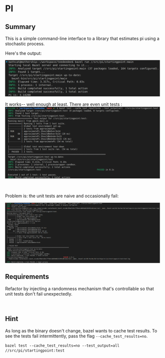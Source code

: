 # PI

## Summary

This is a simple command-line interface to a library that estimates pi using a stochastic process. 

Here's the output:

<img src='.assets/screenshot.output-run.png'>

<br/>

It works-- well enough at least. There are even unit tests :
<img src='.assets/screenshot.output-test-pass.png'>

<br/>

Problem is: the unit tests are naive and occasionally fail:


<img src='.assets/screenshot.output-test-fail.png'>


<br/>

## Requirements

Refactor by injecting a randomness mechanism that's controllable so that unit tests don't fail unexpectedly.

<br/>


## Hint
As long as the binary doesn't change, bazel wants to cache test results. To see the tests fail intermittently, 
pass the flag `--cache_test_results=no`.

```
bazel test --cache_test_results=no --test_output=all  //src/pi/startingpoint:test
```

